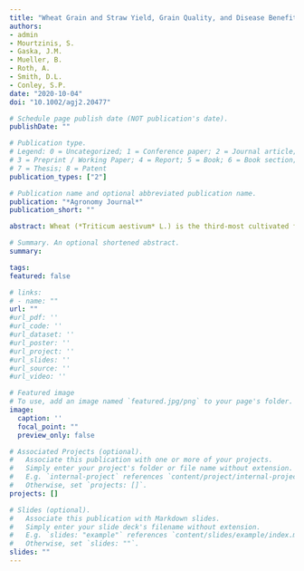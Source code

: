 ```yaml
---
title: "Wheat Grain and Straw Yield, Grain Quality, and Disease Benefits Associated with Increased Management Intensity"
authors:
- admin
- Mourtzinis, S.
- Gaska, J.M.
- Mueller, B.
- Roth, A.
- Smith, D.L.
- Conley, S.P.
date: "2020-10-04"
doi: "10.1002/agj2.20477"

# Schedule page publish date (NOT publication's date).
publishDate: ""

# Publication type.
# Legend: 0 = Uncategorized; 1 = Conference paper; 2 = Journal article;
# 3 = Preprint / Working Paper; 4 = Report; 5 = Book; 6 = Book section;
# 7 = Thesis; 8 = Patent
publication_types: ["2"]

# Publication name and optional abbreviated publication name.
publication: "*Agronomy Journal*"
publication_short: ""

abstract: Wheat (*Triticum aestivum* L.) is the third‐most cultivated field crop in the U.S. and a very important source of nutrition globally. The economic value of wheat motivates farmers to optimize yield and grain quality, which can be obtained with additional inputs that are often financially expensive. This study investigated three management intensity levels on grain yield, straw yield, grain test weight, and disease on winter wheat in Wisconsin across four years and 20 varieties. All management practices included a pre‐emergence herbicide and nitrogen application, with a mid‐level management strategy adding another nitrogen application and a single fungicide application to the current strategy, and a high‐level management intensity strategy adding a growth regulator, two micronutrient applications, and another fungicide application to the mid‐level strategy. Our study revealed that increasing management intensity from current strategies to mid‐ or high‐levels significantly increased grain yields by 0.81‐1.22 kg / hectare, straw yields by 1.2‐1.2 tonnes / hectare, and grain test weights by 2.6‐3.2 kg / hectoliter, respectively (P < 0.05). In addition, the high‐level management intensity led to significant reductions in stripe rust incidence and severity, whereas both mid‐ and high‐level management intensity reduced Fusarium head blight (FHB) incidence and severity, and mycotoxin contamination (P < 0.001). The economic considerations of intensified management were also examined, and the mid‐and high‐level management practices resulted in $306 and 242 USD per hectare greater profit than current management, respectively, as a result of the improved disease protection and yields.

# Summary. An optional shortened abstract.
summary: 

tags:
featured: false

# links:
# - name: ""
url: ""
#url_pdf: ''
#url_code: ''
#url_dataset: ''
#url_poster: ''
#url_project: ''
#url_slides: ''
#url_source: ''
#url_video: ''

# Featured image
# To use, add an image named `featured.jpg/png` to your page's folder. 
image:
  caption: ''
  focal_point: ""
  preview_only: false

# Associated Projects (optional).
#   Associate this publication with one or more of your projects.
#   Simply enter your project's folder or file name without extension.
#   E.g. `internal-project` references `content/project/internal-project/index.md`.
#   Otherwise, set `projects: []`.
projects: []

# Slides (optional).
#   Associate this publication with Markdown slides.
#   Simply enter your slide deck's filename without extension.
#   E.g. `slides: "example"` references `content/slides/example/index.md`.
#   Otherwise, set `slides: ""`.
slides: ""
---
```


